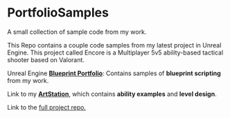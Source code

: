 # PortfolioSamples
A small collection of sample code from my work.

This Repo contains a couple code samples from my latest project in Unreal Engine.
This project called Encore is a Multiplayer 5v5 ability-based tactical shooter based on Valorant.

Unreal Engine **[Blueprint Portfolio](https://blueprintue.com/profile/justinhelmer/)**: Contains samples of **blueprint scripting** from my work.

Link to my **[ArtStation](https://www.artstation.com/jrocks22)**, which contains **ability examples** and **level design**.

Link to the [full project repo.](https://github.com/JustinAHelmer/Encore)
